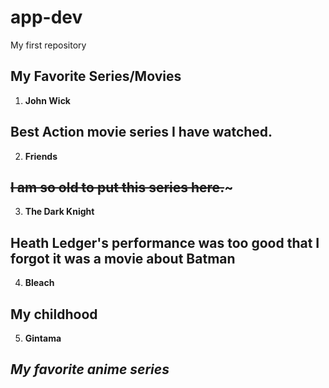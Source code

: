 # app-dev
My first repository

## My Favorite Series/Movies

1. **John Wick**

Best Action movie series I have watched.
---

2. **Friends**

~~I am so old to put this series here.~~~
---

3. **The Dark Knight**

Heath Ledger's performance was too good that I forgot it was a movie about Batman
---

4. **Bleach**

My childhood
---

5. **Gintama**

*My favorite anime series*
---
